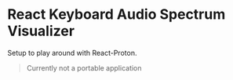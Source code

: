 # React Keyboard Audio Spectrum Visualizer

Setup to play around with React-Proton.

> Currently not a portable application
